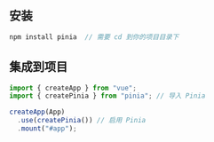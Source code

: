 ## 安装

```js
npm install pinia  // 需要 cd 到你的项目目录下
```

## 集成到项目

```js
import { createApp } from "vue";
import { createPinia } from "pinia"; // 导入 Pinia

createApp(App)
  .use(createPinia()) // 启用 Pinia
  .mount("#app");
```
